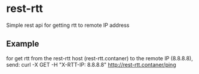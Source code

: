 # rest-rtt
Simple rest api for getting rtt to remote IP address

## Example
for get rtt from the rest-rtt host (rest-rtt.contaner) to the remote IP (8.8.8.8), send:
curl -X GET -H "X-RTT-IP: 8.8.8.8" http://rest-rtt.contaner/ping

